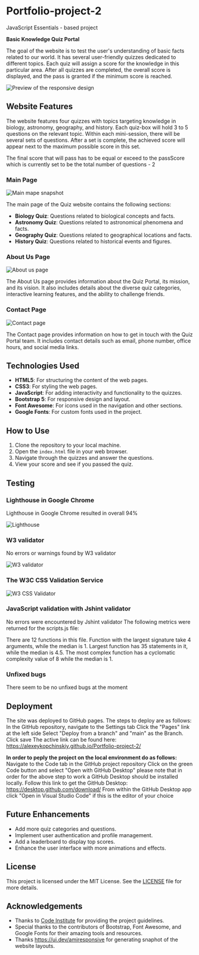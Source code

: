 # Portfolio-project-2
JavaScript Essentials - based project

**Basic Knowledge Quiz Portal**

The goal of the website is to test the user's understanding of basic facts related to our world. It has several user-friendly quizzes dedicated to different topics. Each quiz will assign a score for the knowledge in this particular area. After all quizzes are completed, the overall score is displayed, and the pass is granted if the minimum score is reached.

![Preview of the responsive design](assets/images/readme/responsive-snapshot.png)

## Website Features

The website features four quizzes with topics targeting knowledge in biology, astronomy, geography, and history. Each quiz-box will hold 3 to 5 questions on the relevant topic. Within each mini-session, there will be several sets of questions. After a set is complete, the achieved score will appear next to the maximum possible score in this set.

The final score that will pass has to be equal or exceed to the passScore which is currently set to be the total number of questions - 2

### Main Page

![Main mape snapshot](assets/images/readme/quiz-portal-snapshot1.jpg)

The main page of the Quiz website contains the following sections:
- **Biology Quiz**: Questions related to biological concepts and facts.
- **Astronomy Quiz**: Questions related to astronomical phenomena and facts.
- **Geography Quiz**: Questions related to geographical locations and facts.
- **History Quiz**: Questions related to historical events and figures.

### About Us Page

![About us page](assets/images/readme/quiz-portal-about-page.jpg)

The About Us page provides information about the Quiz Portal, its mission, and its vision. It also includes details about the diverse quiz categories, interactive learning features, and the ability to challenge friends.

### Contact Page

![Contact page](assets/images/readme/quiz-portal-contact-page.jpg)

The Contact page provides information on how to get in touch with the Quiz Portal team. It includes contact details such as email, phone number, office hours, and social media links.

## Technologies Used

- **HTML5**: For structuring the content of the web pages.
- **CSS3**: For styling the web pages.
- **JavaScript**: For adding interactivity and functionality to the quizzes.
- **Bootstrap 5**: For responsive design and layout.
- **Font Awesome**: For icons used in the navigation and other sections.
- **Google Fonts**: For custom fonts used in the project.

## How to Use

1. Clone the repository to your local machine.
2. Open the `index.html` file in your web browser.
3. Navigate through the quizzes and answer the questions.
4. View your score and see if you passed the quiz.

## Testing

### Lighthouse in Google Chrome

Lighthouse in Google Chrome resulted in overall 94%

![Lighthouse](assets/images/readme/lighthouse-google-chrome.jpg)

### W3 validator

No errors or warnings found by W3 validator

![W3 validator](assets/images/readme/w3-html-validator.jpg)

### The W3C CSS Validation Service

![W3 CSS Validator](assets/images/readme/w3-css-validator.jpg)

### JavaScript validation with Jshint validator

No errors were encountered by Jshint validator
The following metrics were returned for the scripts.js file:

There are 12 functions in this file.
Function with the largest signature take 4 arguments, while the median is 1.
Largest function has 35 statements in it, while the median is 4.5.
The most complex function has a cyclomatic complexity value of 8 while the median is 1.

### Unfixed bugs

There seem to be no unfixed bugs at the moment

## Deployment

The site was deployed to GitHub pages. The steps to deploy are as follows:
In the GitHub repository, navigate to the Settings tab
Click the "Pages" link at the left side
Select "Deploy from a branch" and "main" as the Branch. 
Click save
The active link can be found here: https://alexeykopchinskiy.github.io/Portfolio-project-2/

**In order to peply the project on the local environment do as follows:**
Navigate to the Code tab in the GitHub project repository
Click on the green Code button and select "Open with GitHub Desktop"
please note that in order for the above step to work a GitHub Desktop should be installed locally. 
Follow this link to get the GitHub Desktop: https://desktop.github.com/download/
From within the GitHub Desktop app click "Open in Visual Studio Code" if this is the editor of your choice

## Future Enhancements

- Add more quiz categories and questions.
- Implement user authentication and profile management.
- Add a leaderboard to display top scores.
- Enhance the user interface with more animations and effects.

## License

This project is licensed under the MIT License. See the [LICENSE](https://en.wikipedia.org/wiki/MIT_License) file for more details.

## Acknowledgements

- Thanks to [Code Institute](https://codeinstitute.net/) for providing the project guidelines.
- Special thanks to the contributors of Bootstrap, Font Awesome, and Google Fonts for their amazing tools and resources.
- Thanks https://ui.dev/amiresponsive for generating snaphot of the website layouts.
